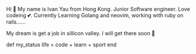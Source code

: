 Hi 👋  My name is Ivan Yau from Hong Kong. 
Junior Software engineer. Love codeing 💕.
Currently Learning Golang and neovim, working with ruby on rails......

My dream is get a job in sillicon valley. I will get there soon 🛫 

def my_status
  life = code + learn + sport
end

<!---
ivanyau-private/ivanyau-private is a ✨ special ✨ repository because its `README.md` (this file) appears on your GitHub profile.
You can click the Preview link to take a look at your changes.
--->
